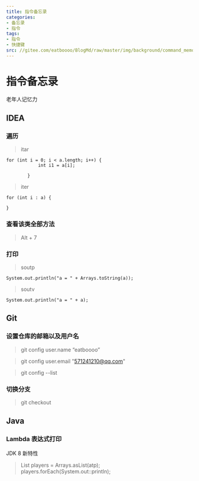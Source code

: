```yaml
---
title: 指令备忘录
categories:
- 备忘录
- 指令
tags:
- 指令
- 快捷键
src: //gitee.com/eatboooo/BlogMd/raw/master/img/background/command_memorandum,jpg
---
```

# 指令备忘录
老年人记忆力


## IDEA
### 遍历
> itar
```
for (int i = 0; i < a.length; i++) {
            int i1 = a[i];
            
        }
```
> iter
```
for (int i : a) {
            
}
```
### 查看该类全部方法
> Alt + 7
### 打印
> soutp
```
System.out.println("a = " + Arrays.toString(a));
```
> soutv
```
System.out.println("a = " + a); 
```


## Git
### 设置仓库的邮箱以及用户名
> git config user.name “eatboooo”

> git config user.email "571241210@qq.com"

> git config --list
### 切换分支
> git checkout


## Java
### Lambda 表达式打印
JDK 8 新特性
> List<String> players =  Arrays.asList(atp);  
> players.forEach(System.out::println);  

